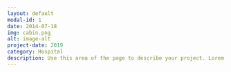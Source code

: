 ```yaml
---
layout: default
modal-id: 1
date: 2014-07-18
img: cabin.png
alt: image-alt
project-date: 2019
category: Hospital
description: Use this area of the page to describe your project. Lorem ipsum dolor sit amet, consectetur adipisicing elit. Mollitia neque assumenda ipsam nihil, molestias magnam, recusandae quos quis inventore quisquam velit asperiores, vitae? Reprehenderit soluta, eos quod consequuntur itaque. Nam.
---
```

